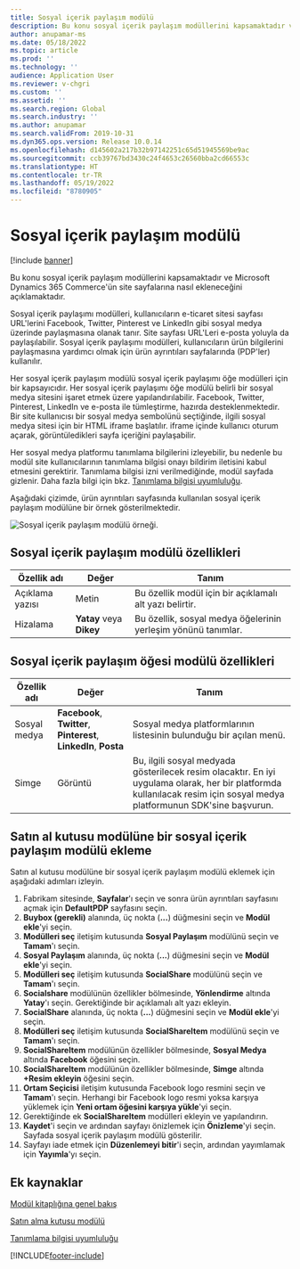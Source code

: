 ```yaml
---
title: Sosyal içerik paylaşım modülü
description: Bu konu sosyal içerik paylaşım modüllerini kapsamaktadır ve Microsoft Dynamics 365 Commerce'ün site sayfalarına nasıl ekleneceğini açıklamaktadır.
author: anupamar-ms
ms.date: 05/18/2022
ms.topic: article
ms.prod: ''
ms.technology: ''
audience: Application User
ms.reviewer: v-chgri
ms.custom: ''
ms.assetid: ''
ms.search.region: Global
ms.search.industry: ''
ms.author: anupamar
ms.search.validFrom: 2019-10-31
ms.dyn365.ops.version: Release 10.0.14
ms.openlocfilehash: d145602a217b32b97142251c65d51945569be9ac
ms.sourcegitcommit: ccb39767bd3430c24f4653c26560bba2cd66553c
ms.translationtype: HT
ms.contentlocale: tr-TR
ms.lasthandoff: 05/19/2022
ms.locfileid: "8780905"
---
```

# <a name="social-share-module"></a>Sosyal içerik paylaşım modülü

[!include [banner](includes/banner.md)]

Bu konu sosyal içerik paylaşım modüllerini kapsamaktadır ve Microsoft Dynamics 365 Commerce'ün site sayfalarına nasıl ekleneceğini açıklamaktadır.

Sosyal içerik paylaşımı modülleri, kullanıcıların e-ticaret sitesi sayfası URL'lerini Facebook, Twitter, Pinterest ve LinkedIn gibi sosyal medya üzerinde paylaşmasına olanak tanır. Site sayfası URL'Leri e-posta yoluyla da paylaşılabilir. Sosyal içerik paylaşımı modülleri, kullanıcıların ürün bilgilerini paylaşmasına yardımcı olmak için ürün ayrıntıları sayfalarında (PDP'ler) kullanılır.

Her sosyal içerik paylaşım modülü sosyal içerik paylaşımı öğe modülleri için bir kapsayıcıdır. Her sosyal içerik paylaşımı öğe modülü belirli bir sosyal medya sitesini işaret etmek üzere yapılandırılabilir. Facebook, Twitter, Pinterest, LinkedIn ve e-posta ile tümleştirme, hazırda desteklenmektedir. Bir site kullanıcısı bir sosyal medya sembolünü seçtiğinde, ilgili sosyal medya sitesi için bir HTML iframe başlatılır. iframe içinde kullanıcı oturum açarak, görüntüledikleri sayfa içeriğini paylaşabilir.

Her sosyal medya platformu tanımlama bilgilerini izleyebilir, bu nedenle bu modül site kullanıcılarının tanımlama bilgisi onayı bildirim iletisini kabul etmesini gerektirir. Tanımlama bilgisi izni verilmediğinde, modül sayfada gizlenir. Daha fazla bilgi için bkz. [Tanımlama bilgisi uyumluluğu](cookie-compliance.md).

Aşağıdaki çizimde, ürün ayrıntıları sayfasında kullanılan sosyal içerik paylaşım modülüne bir örnek gösterilmektedir.

![Sosyal içerik paylaşım modülü örneği.](./media/ecommerce-socialshare.png)

## <a name="social-share-module-properties"></a>Sosyal içerik paylaşım modülü özellikleri

| Özellik adı             | Değer                 | Tanım |
|---------------------------|-----------------------|-------------|
| Açıklama yazısı                  | Metin | Bu özellik modül için bir açıklamalı alt yazı belirtir. |
| Hizalama | **Yatay** veya **Dikey**  | Bu özellik, sosyal medya öğelerinin yerleşim yönünü tanımlar. |

## <a name="social-share-item-module-properties"></a>Sosyal içerik paylaşım öğesi modülü özellikleri
| Özellik adı             | Değer                 | Tanım |
|---------------------------|-----------------------|-------------|
| Sosyal medya              | **Facebook**, **Twitter**, **Pinterest**, **LinkedIn**, **Posta** | Sosyal medya platformlarının listesinin bulunduğu bir açılan menü. |
| Simge |Görüntü    | Bu, ilgili sosyal medyada gösterilecek resim olacaktır. En iyi uygulama olarak, her bir platformda kullanılacak resim için sosyal medya platformunun SDK'sine başvurun. |

## <a name="add-a-social-share-module-to-a-buy-box-module"></a>Satın al kutusu modülüne bir sosyal içerik paylaşım modülü ekleme

Satın al kutusu modülüne bir sosyal içerik paylaşım modülü eklemek için aşağıdaki adımları izleyin.

1. Fabrikam sitesinde, **Sayfalar**'ı seçin ve sonra ürün ayrıntıları sayfasını açmak için **DefaultPDP** sayfasını seçin. 
1. **Buybox (gerekli)** alanında, üç nokta (**...**) düğmesini seçin ve **Modül ekle**'yi seçin.
1. **Modülleri seç** iletişim kutusunda **Sosyal Paylaşım** modülünü seçin ve **Tamam**'ı seçin.
1. **Sosyal Paylaşım** alanında, üç nokta (**...**) düğmesini seçin ve **Modül ekle**'yi seçin.
1. **Modülleri seç** iletişim kutusunda **SocialShare** modülünü seçin ve **Tamam**'ı seçin.
1. **Socialshare** modülünün özellikler bölmesinde, **Yönlendirme** altında **Yatay**'ı seçin. Gerektiğinde bir açıklamalı alt yazı ekleyin.
1. **SocialShare** alanında, üç nokta (**...**) düğmesini seçin ve **Modül ekle**'yi seçin.
1. **Modülleri seç** iletişim kutusunda **SocialShareItem** modülünü seçin ve **Tamam**'ı seçin.
1. **SocialShareItem** modülünün özellikler bölmesinde, **Sosyal Medya** altında **Facebook** öğesini seçin.
1. **SocialShareItem** modülünün özellikler bölmesinde, **Simge** altında **+Resim ekleyin** öğesini seçin.
1. **Ortam Seçicisi** iletişim kutusunda Facebook logo resmini seçin ve **Tamam**'ı seçin. Herhangi bir Facebook logo resmi yoksa karşıya yüklemek için **Yeni ortam öğesini karşıya yükle**'yi seçin.
1. Gerektiğinde ek **SocialShareItem** modülleri ekleyin ve yapılandırın.
1. **Kaydet**'i seçin ve ardından sayfayı önizlemek için **Önizleme**'yi seçin. Sayfada sosyal içerik paylaşım modülü gösterilir.
1. Sayfayı iade etmek için **Düzenlemeyi bitir**'i seçin, ardından yayımlamak için **Yayımla**'yı seçin.

## <a name="additional-resources"></a>Ek kaynaklar

[Modül kitaplığına genel bakış](starter-kit-overview.md)

[Satın alma kutusu modülü](add-buy-box.md)

[Tanımlama bilgisi uyumluluğu](cookie-compliance.md)


[!INCLUDE[footer-include](../includes/footer-banner.md)]
